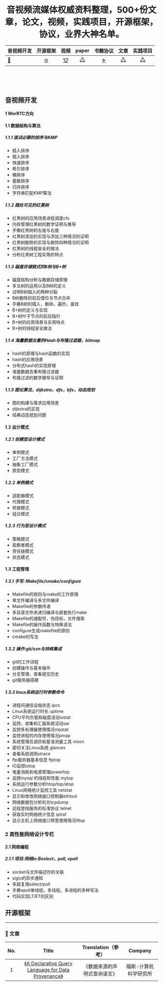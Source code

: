 <div align=center>
  
# 音视频流媒体权威资料整理，500+份文章，论文，视频，实践项目，开源框架，协议，业界大神名单。
<!--
本社区致力于从源码层面，剖析和挖掘音视频行业主流技术的底层实现原理，为广大想从事音视频的开发者提供音视频权威，全面，深度的音视频学习社区。
-->
</div>

<div align=center>
  
|音视频开发     |开源框架      |视频           | paper       | 书籍协议       |  文章        |实践项目      |
| ------------ |:------------:|:------------:|:------------:|:------------:|:------------:|:------------:|
|[🔨](#nav_1)  | [🌐](#nav_2)|[🐮](#nav_3)  |[🖧](#nav_4) |[✈](#nav_5)    |[🖧](#nav_6) |[🖧](#nav_7)   |
  
</div>

<br/>
<br/>
<br/>

<h2 id="nav_1">音视频开发</h2>

#### 1 WerRTC方向

#### 1.1 数据结构与算法

##### 1.1.1 面试必聊的排序与KMP

* 插入排序
* 插入排序
* 快速排序
* 希尔排序
* 桶排序
* 基数排序
* 归并排序
* 字符串匹配KMP算法

##### 1.1.2 随处可见的红黑树

* 红黑树的应用场景进程调度cfs
* 内存管理红黑树的数学证明与推导
* 手撕红黑树的左旋与右旋
* 红黑树添加的实现与添加三种情况的证明
* 红黑树删除的实现与删除四种情况的证明
* 红黑树的线程安全的做法
* 分析红黑树工程实用的特点

##### 1.1.3 磁盘存储链式的B树与B+树

* 磁盘结构分析与数据存储原理
* 多叉树的运用以及B树的定义
* 证明B树插入的两种分裂
* B树删除的前后借位与节点合并
* 手撕B树的插入，删除，遍历，查找
* B+树的定义与实现
* B+树叶子节点的前后指针
* B+树的应用场景与实用特点
* B+树的线程安全做法

##### 1.1.4 海量数据去重的Hash与布隆过滤器，bitmap

* hash的原理与hash函数的实现
* hash的应用场景
* 分布式hash的实现原理
* 海量数据去重布隆过滤器
* 布隆过滤的数学推导与证明

##### 1.1.5 图论算法，dijkstra，dfs，bfs，动态规划

* 图的构建与需求应用场景
* dijkstra的实现
* 经典动态规划问题

#### 1.2 设计模式

##### 1.2.1 创建型设计模式

* 单例模式
* 工厂方法模式
* 抽象工厂模式
* 原型模式

##### 1.2.2 单例模式

* 适配器模式
* 代理模式
* 桥接模式
* 组合模式

##### 1.2.3 行为型设计模式

* 策略模式
* 观察者模式
* 责任链模式
* 状态模式

#### 1.3 工程管理

##### 1.3.1 手写: Makefile/cmake/configure

* Makefile的规则与make的工作原理
* 单文件编译与多文件编译
* Makefile的参数传递
* 多目录文件夹递归编译与嵌套执行make
* Makefile的通配符，伪目标，文件搜索
* Makefile的操作函数与特殊语法
* configure生成makefile的原则
* cmake的写法

##### 1.3.2 操作:git/svn与持续集成

* git的工作流程
* 创建操作与基本操作
* 分支管理，查看提交历史
* git服务器搭建

##### 1.3.3 linux系统运行时参数命令

* 进程间通信设施状态 ipcs
* Linux系统运行时长 uptime
* CPU平均负载和磁盘活动iostat
* 监控，收集和汇报系统活动sar
* 监控多处理器使用情况mpstat
* 监控进程的内存使用情况pmap
* 系统管理员调优和基准测量工具 nmon
* 密切关注Linux系统 glances
* 查看系统调用strace
* ftp服务器基本信息 ftptop
* IO监控iotop
* 电量消耗和电源管理powertop
* 监控mysql 的线程和性能 mytop
* 系统运行参数分析htop/top/atop
* Linux网络统计监控工具 netstat
* 显示和修改网络接口控制器ethtool
* 网络数据包分析利刃tcpdump
* 远程登陆服务的标准协议 telnet
* 获取实时网络统计信息 iptraf
* 显示主机上网络接口带宽使用情况iftop

### 2 高性能网络设计专栏

#### 2.1 网络编程

##### 2.1.1 项目:网络io与select，poll, epoll

* socket与文件描述符的关联
* sigio的异步通知
* 多路复用select/poll
* 手撕epoll单线程，多线程，多进程的多种写法
* 代码实现LT/ET的区别

<h2 id="nav_2">
开源框架
</h2>


---
<h3 id="1">🔨 文章</h3>
  
<div align=center>

No.|Title|Translation（参考）|Company
:-------: | :---------------: | :------------: | :-------:
1|[《A Declarative Query Language for Data Provenance》](https://github.com/0voice/computer_expert_paper/blob/main/%E6%95%B0%E6%8D%AE%E7%BB%93%E6%9E%84/%E3%80%8AA%20Declarative%20Query%20Language%20for%20Data%20Provenance%E3%80%8B.pdf)|《数据来源的声明式查询语言》|福斯-计算机科学研究所

</div>
